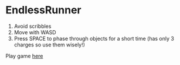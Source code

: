 # EndlessRunner

1. Avoid scribbles
2. Move with WASD
3. Press SPACE to phase through objects for a short time (has only 3 charges so use them wisely!)

Play game <a href="https://dcunn54.github.io/EndlessRunner/">here</a>
